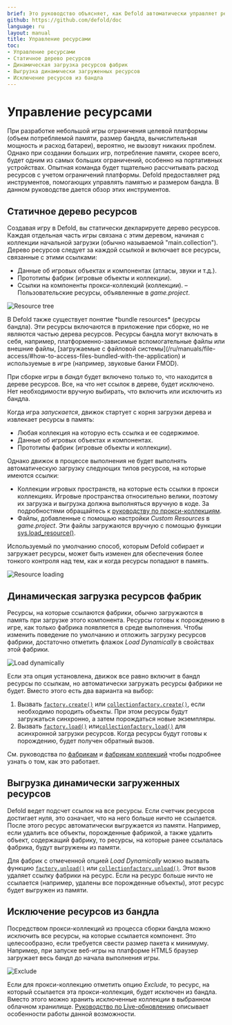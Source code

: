 ```yaml
---
brief: Это руководство объясняет, как Defold автоматически управляет ресурсами и как пользователь может вручную управлять загрузкой ресурсов с целью соблюдения ограничений на объем потребляемой памяти и размера бандла.
github: https://github.com/defold/doc
language: ru
layout: manual
title: Управление ресурсами
toc:
- Управление ресурсами
- Статичное дерево ресурсов
- Динамическая загрузка ресурсов фабрик
- Выгрузка динамически загруженных ресурсов
- Исключение ресурсов из бандла
---
```


# Управление ресурсами

При разработке небольшой игры ограничения целевой платформы (объем потребляемой памяти, размер бандла, вычислительная мощность и расход батареи), вероятно, не вызовут никаких проблем. Однако при создании больших игр, потребление памяти, скорее всего, будет одним из самых больших ограничений, особенно на портативных устройствах. Опытная команда будет тщательно рассчитывать расход ресурсов с учетом ограничений платформы. Defold предоставляет ряд инструментов, помогающих управлять памятью и размером бандла. В данном руководстве дается обзор этих инструментов.

## Статичное дерево ресурсов

Создавая игру в Defold, вы статически декларируете дерево ресурсов. Каждая отдельная часть игры связана с этим деревом, начиная с коллекции начальной загрузки (обычно называемой "main.collection"). Дерево ресурсов следует за каждой ссылкой и включает все ресурсы, связанные с этими ссылками:

- Данные об игровых объектах и компонентах (атласы, звуки и т.д.).
- Прототипы фабрик (игровые объекты и коллекции).
- Ссылки на компоненты прокси-коллекций (коллекции).
– Пользовательские ресурсы, объявленные в *game.project*.

![Resource tree](/manuals/images/resource/resource_tree.png)

<div class='sidenote' markdown='1'>
В Defold также существует понятие *bundle resources* (ресурсы бандла). Эти ресурсы включаются в приложение при сборке, но не являются частью дерева ресурсов. Ресурсы бандла могут включать в себя, например, платформенно-зависимые вспомогательные файлы или внешние файлы, [загружаемые с файловой системы](/ru/manuals/file-access/#how-to-access-files-bundled-with-the-application) и используемые в игре (например, звуковые банки FMOD).
</div>

При сборке игры в *бандл* будет включено только то, что находится в дереве ресурсов. Все, на что нет ссылок в дереве, будет исключено. Нет необходимости вручную выбирать, что включить или исключить из бандла.

Когда игра *запускается*, движок стартует с корня загрузки дерева и извлекает ресурсы в память:

- Любая коллекция на которую есть ссылка и ее содержимое.
- Данные об игровых объектах и компонентах.
- Прототипы фабрик (игровые объекты и коллекции).

Однако движок в процессе выполнения не будет выполнять автоматическую загрузку следующих типов ресурсов, на которые имеются ссылки:

- Коллекции игровых пространств, на которые есть ссылки в прокси коллекциях. Игровые пространства относительно велики, поэтому их загрузка и выгрузка должна выполняться вручную в коде. За подробностями обращайтесь к [руководству по прокси-коллекциям](/ru/manuals/collection-proxy).
- Файлы, добавленные с помощью настройки *Custom Resources* в *game.project*. Эти файлы загружаются вручную с помощью функции [sys.load_resource()](/ref/sys/#sys.load_resource).

Используемый по умолчанию способ, которым Defold собирает и загружает ресурсы, может быть изменен для обеспечения более тонкого контроля над тем, как и когда ресурсы попадают в память.

![Resource loading](/manuals/images/resource/loading.png)

## Динамическая загрузка ресурсов фабрик

Ресурсы, на которые ссылаются фабрики, обычно загружаются в память при загрузке этого компонента. Ресурсы готовы к порождению в игре, как только фабрика появляется в среде выполнения. Чтобы изменить поведение по умолчанию и отложить загрузку ресурсов фабрики, достаточно отметить флажок *Load Dynamically* в свойствах этой фабрики.

![Load dynamically](/manuals/images/resource/load_dynamically.png)

Если эта опция установлена, движок все равно включит в бандл ресурсы по ссылкам, но автоматически загружать ресурсы фабрики не будет. Вместо этого есть два варианта на выбор:

1. Вызвать [`factory.create()`](/ref/factory/#factory.create) или [`collectionfactory.create()`](/ref/collectionfactory/#collectionfactory.create), если необходимо породить объекты. При этом ресурсы будут загружаться синхронно, а затем порождаться новые экземпляры.
2. Вызвать [`factory.load()`](/ref/factory/#factory.load) или[`collectionfactory.load()`](/ref/collectionfactory/#collectionfactory.load) для асинхронной загрузки ресурсов. Когда ресурсы будут готовы к порождению, будет получен обратный вызов.

См. руководства по [фабрикам](/ru/manuals/factory) и [фабрикам коллекций](/ru/manuals/collection-factory) чтобы подробнее узнать о том, как это работает.

## Выгрузка динамически загруженных ресурсов

Defold ведет подсчет ссылок на все ресурсы. Если счетчик ресурсов достигает нуля, это означает, что на него больше ничто не ссылается. После этого ресурс автоматически выгружается из памяти. Например, если удалить все объекты, порожденные фабрикой, а также удалить объект, содержащий фабрику, то ресурсы, на которые ранее ссылалась фабрика, будут выгружены из памяти.

Для фабрик с отмеченной опцией *Load Dynamically* можно вызвать функцию [`factory.unload()`](/ref/factory/#factory.unload) или [`collectionfactory.unload()`](/ref/collectionfactory/#collectionfactory.unload). Этот вызов удаляет ссылку фабрики на ресурс. Если на ресурс больше ничто не ссылается (например, удалены все порожденные объекты), этот ресурс будет выгружен из памяти.

## Исключение ресурсов из бандла

Посредством прокси-коллекций из процесса сборки бандла можно исключить все ресурсы, на которые ссылается компонент. Это целесообразно, если требуется свести размер пакета к минимуму. Например, при запуске веб-игры на платформе HTML5 браузер загружает весь бандл до начала выполнения игры.

![Exclude](/manuals/images/resource/exclude.png)

Если для прокси-коллекцию отметить опцию *Exclude*, то ресурс, на который ссылается эта прокси-коллекция, будет исключен из бандла. Вместо этого можно хранить исключенные коллекции в выбранном облачном хранилище. [Руководство по Live-обновлению](/manuals/live-update/) описывает особенности работы данной возможности.